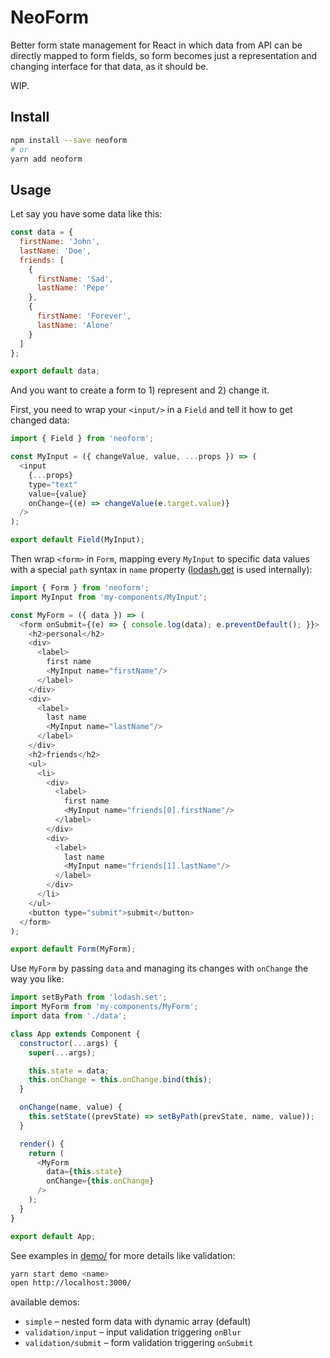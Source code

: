 # NeoForm

Better form state management for React in which data from API can be directly mapped to form fields, so form becomes just a representation and changing interface for that data, as it should be.

WIP.

## Install

```sh
npm install --save neoform
# or
yarn add neoform
```

## Usage

Let say you have some data like this:

```js
const data = {
  firstName: 'John',
  lastName: 'Doe',
  friends: [
    {
      firstName: 'Sad',
      lastName: 'Pepe'
    },
    {
      firstName: 'Forever',
      lastName: 'Alone'
    }
  ]
};

export default data;
```

And you want to create a form to 1) represent and 2) change it.

First, you need to wrap your `<input/>` in a `Field` and tell it how to get changed data:

```js
import { Field } from 'neoform';

const MyInput = ({ changeValue, value, ...props }) => (
  <input
    {...props}
    type="text"
    value={value}
    onChange={(e) => changeValue(e.target.value)}
  />
);

export default Field(MyInput);

```

Then wrap `<form>` in `Form`, mapping every `MyInput` to specific data values with a special `path` syntax in `name` property ([lodash.get](https://lodash.com/docs/4.17.4#get) is used internally):

```js
import { Form } from 'neoform';
import MyInput from 'my-components/MyInput';

const MyForm = ({ data }) => (
  <form onSubmit={(e) => { console.log(data); e.preventDefault(); }}>
    <h2>personal</h2>
    <div>
      <label>
        first name
        <MyInput name="firstName"/>
      </label>
    </div>
    <div>
      <label>
        last name
        <MyInput name="lastName"/>
      </label>
    </div>
    <h2>friends</h2>
    <ul>
      <li>
        <div>
          <label>
            first name
            <MyInput name="friends[0].firstName"/>
          </label>
        </div>
        <div>
          <label>
            last name
            <MyInput name="friends[1].lastName"/>
          </label>
        </div>
      </li>
    </ul>
    <button type="submit">submit</button>
  </form>
);

export default Form(MyForm);
```

Use `MyForm` by passing `data` and managing its changes with `onChange` the way you like:

```js
import setByPath from 'lodash.set';
import MyForm from 'my-components/MyForm';
import data from './data';

class App extends Component {
  constructor(...args) {
    super(...args);

    this.state = data;
    this.onChange = this.onChange.bind(this);
  }

  onChange(name, value) {
    this.setState((prevState) => setByPath(prevState, name, value));
  }

  render() {
    return (
      <MyForm
        data={this.state}
        onChange={this.onChange}
      />
    );
  }
}

export default App;

```

See examples in [demo/](demo/) for more details like validation:

```sh
yarn start demo <name>
open http://localhost:3000/
```

available demos:

* `simple` – nested form data with dynamic array (default)
* `validation/input` – input validation triggering `onBlur`
* `validation/submit` – form validation triggering `onSubmit`
